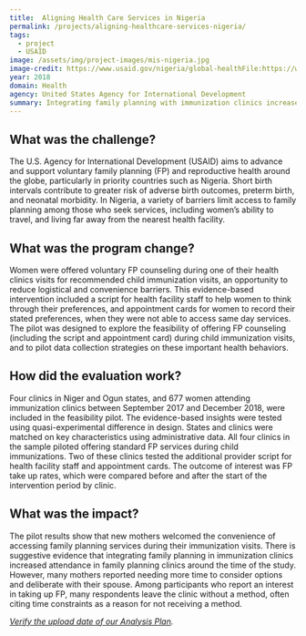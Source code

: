 ```yaml
---
title:  Aligning Health Care Services in Nigeria
permalink: /projects/aligning-healthcare-services-nigeria/
tags:
  - project 
  - USAID
image: /assets/img/project-images/mis-nigeria.jpg  
image-credit: https://www.usaid.gov/nigeria/global-healthFile:https://www.usaid.gov/sites/default/files/styles/732_width/public/nodeimage/Nigeria%20GH_0.jpg
year: 2018  
domain: Health
agency: United States Agency for International Development
summary: Integrating family planning with immunization clinics increased attendance.
---
```

## What was the challenge?

The U.S. Agency for International Development (USAID) aims to advance and support voluntary family planning (FP) and reproductive health around the globe, particularly in priority countries such as Nigeria. Short birth intervals contribute to greater risk of adverse birth outcomes, preterm birth, and neonatal morbidity. In Nigeria, a variety of barriers limit access to family planning among those who seek services, including women’s ability to travel, and living far away from the nearest health facility.

## What was the program change?

Women were offered voluntary FP counseling during one of their health clinics visits for recommended child immunization visits, an opportunity to reduce logistical and convenience barriers. This evidence-based intervention included a script for health facility staff to help women to think through their preferences, and appointment cards for women to record their stated preferences, when they were not able to access same day services. The pilot was designed to explore the feasibility of offering FP counseling (including the script and appointment card) during child immunization visits, and to pilot data collection strategies on these important health behaviors. 

## How did the evaluation work?

Four clinics in Niger and Ogun states, and 677 women attending immunization clinics between September 2017 and December 2018, were included in the feasibility pilot. The evidence-based insights were tested using quasi-experimental difference in design. States and clinics were matched on key characteristics using administrative data. All four clinics in the sample piloted offering standard FP services during child immunizations. Two of these clinics tested the additional provider script for health facility staff and appointment cards. The outcome of interest was FP take up rates, which were compared before and after the start of the intervention period by clinic. 

## What was the impact?

The pilot results show that new mothers welcomed the convenience of accessing family planning services during their immunization visits.  There is suggestive evidence that integrating family planning in immunization clinics increased attendance in family planning clinics around the time of the study. However, many mothers reported needing more time to consider options and deliberate with their spouse.  Among participants who report an interest in taking up FP, many respondents leave the clinic without a method, often citing time constraints as a reason for not receiving a method. 

<i><a href="https://github.com/gsa-oes/office-of-evaluation-sciences/tree/master/assets/analysis">Verify the upload date of our Analysis Plan</a>.</i>
